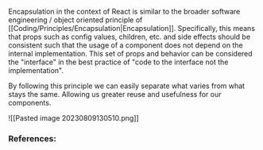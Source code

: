 Encapsulation in the context of React is similar to the broader software engineering / object oriented principle of [[Coding/Principles/Encapsulation|Encapsulation]]. Specifically, this means that props such as config values, children, etc. and side effects should be consistent such that the usage of a component does not depend on the internal implementation. This set of props and behavior can be considered the "interface" in the best practice of "code to the interface not the implementation".

By following this principle we can easily separate what varies from what stays the same. Allowing us greater reuse and usefulness for our components.

![[Pasted image 20230809130510.png]]
### References:
